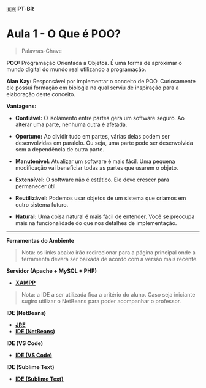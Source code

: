 🇧🇷 **PT-BR**

# Aula 1 - O Que é POO?

> Palavras-Chave

**POO:** Programação Orientada a Objetos. É uma forma de aproximar o mundo digital do mundo real utilizando a programação.

**Alan Kay:** Responsável por implementar o conceito de POO. Curiosamente ele possui formação em biologia na qual serviu de inspiração para a elaboração deste conceito.

**Vantagens:**
- **Confiável:** O isolamento entre partes gera um software seguro. Ao alterar uma parte, nenhuma outra é afetada.

- **Oportuno:** Ao dividir tudo em partes, várias delas podem ser desenvolvidas em paralelo. Ou seja, uma parte pode ser desenvolvida sem a dependência de outra parte.

- **Manutenível:** Atualizar um software é mais fácil. Uma pequena modificação vai beneficiar todas as partes que usarem o objeto.

- **Extensível:** O software não é estático. Ele deve crescer para permanecer útil.

- **Reutilizável:** Podemos usar objetos de um sistema que criamos em outro sistema futuro.

- **Natural:** Uma coisa natural é mais fácil de entender. Você se preocupa mais na funcionalidade do que nos detalhes de implementação.

---

**Ferramentas do Ambiente**

> Nota: os links abaixo irão redirecionar para a página principal onde a ferramenta deverá ser baixada de acordo com a versão mais recente.

**Servidor (Apache + MySQL + PHP)**
- **[XAMPP](https://www.apachefriends.org/pt_br/index.html)**

> Nota: a IDE a ser utilizada fica a critério do aluno. Caso seja iniciante sugiro utilizar o NetBeans para poder acompanhar o professor.

**IDE (NetBeans)**
- **[JRE](https://www.oracle.com/br/java/technologies/javase-jre8-downloads.html)**
- **[IDE (NetBeans)](https://netbeans.apache.org/download/index.html)**

**IDE (VS Code)**
- **[IDE (VS Code)](https://code.visualstudio.com/)**

**IDE (Sublime Text)**
- **[IDE (Sublime Text)](https://www.sublimetext.com/3)**